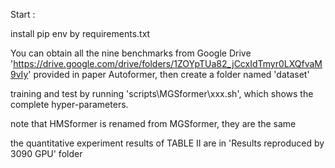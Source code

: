 Start :

install pip env by requirements.txt

You can obtain all the nine benchmarks from Google Drive 'https://drive.google.com/drive/folders/1ZOYpTUa82_jCcxIdTmyr0LXQfvaM9vIy' provided in paper Autoformer, then create a folder named 'dataset'

training and test by running 'scripts\MGSformer\xxx.sh', which shows the complete hyper-parameters.

note that HMSformer is renamed from MGSformer, they are the same

the quantitative experiment results of TABLE II are in 'Results reproduced by 3090 GPU' folder
